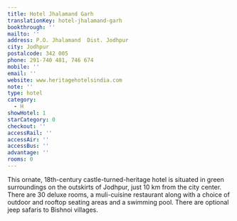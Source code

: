 ```yaml
---
title: Hotel Jhalamand Garh
translationKey: hotel-jhalamand-garh
bookthrough: ''
mailto: ''
address: P.O. Jhalamand  Dist. Jodhpur
city: Jodhpur
postalcode: 342 005
phone: 291-740 481, 746 674
mobile: ''
email: ''
website: www.heritagehotelsindia.com
note: ''
type: hotel
category:
  - H
showHotel: 1
starCategory: 0
checkout: ''
accessRail: ''
accessAir: ''
accessBus: ''
advantage: ''
rooms: 0
---
```

This ornate, 18th-century castle-turned-heritage hotel is situated in green surroundings on the outskirts of Jodhpur, just 10 km from the city center. There are 30 deluxe rooms, a muli-cuisine restaurant along with a choice of outdoor and rooftop seating areas and a swimming pool. There are optional jeep safaris to Bishnoi villages.